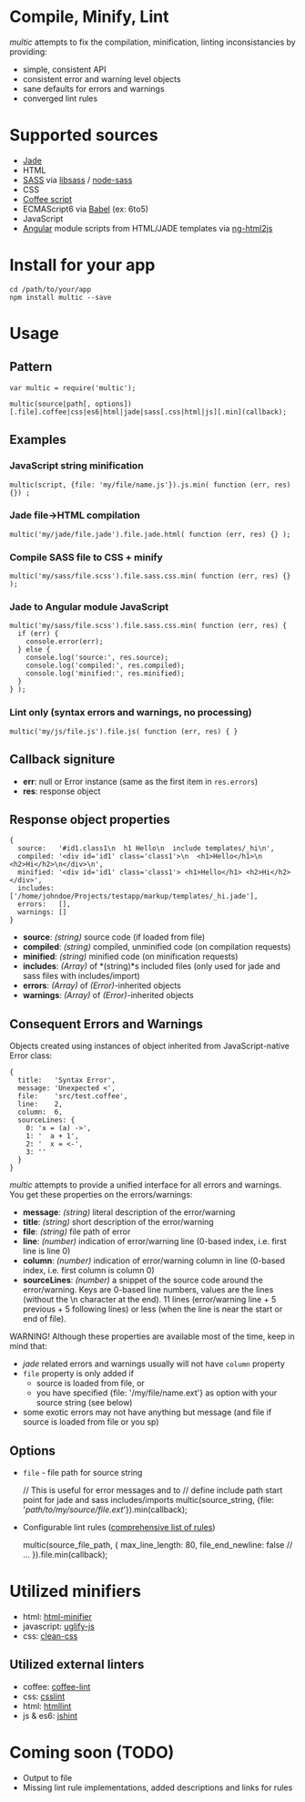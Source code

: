 Compile, Minify, Lint
======================

*multic* attempts to fix the compilation, minification, linting inconsistancies by providing:
- simple, consistent API
- consistent error and warning level objects
- sane defaults for errors and warnings
- converged lint rules

# Supported sources
- [Jade](http://jade-lang.com/)
- HTML
- [SASS](http://sass-lang.com/) via [libsass](https://github.com/sass/libsass) / [node-sass](https://www.npmjs.com/package/node-sass)
- CSS
- [Coffee script](http://coffeescript.org/)
- ECMAScript6 via [Babel](http://babeljs.io/) (ex: 6to5)
- JavaScript
- [Angular](https://angularjs.org/) module scripts from HTML/JADE templates via [ng-html2js](https://www.npmjs.com/package/ng-html2js)


# Install for your app
    cd /path/to/your/app
    npm install multic --save

# Usage

## Pattern
    var multic = require('multic');

    multic(source|path[, options])[.file].coffee|css|es6|html|jade|sass[.css|html|js][.min](callback);

## Examples

### JavaScript string minification
    multic(script, {file: 'my/file/name.js'}).js.min( function (err, res) {}) ;

### Jade file->HTML compilation
    multic('my/jade/file.jade').file.jade.html( function (err, res) {} );

### Compile SASS file to CSS + minify
    multic('my/sass/file.scss').file.sass.css.min( function (err, res) {} );

### Jade to Angular module JavaScript
    multic('my/sass/file.scss').file.sass.css.min( function (err, res) {
      if (err) {
        console.error(err);
      } else {
        console.log('source:', res.source);
        console.log('compiled:', res.compiled);
        console.log('minified:', res.minified);
      }
    } );

### Lint only (syntax errors and warnings, no processing)
    multic('my/js/file.js').file.js( function (err, res) { }


## Callback signiture
- __err__: null or Error instance (same as the first item in `res.errors`)
- __res__: response object

## Response object properties
    {
      source:   '#id1.class1\n  h1 Hello\n  include templates/_hi\n',
      compiled: '<div id='id1' class='class1'>\n  <h1>Hello</h1>\n  <h2>Hi</h2>\n</div>\n',
      minified: '<div id='id1' class='class1'> <h1>Hello</h1> <h2>Hi</h2></div>',
      includes: ['/home/johndoe/Projects/testapp/markup/templates/_hi.jade'],
      errors:   [],
      warnings: []
    }

- __source__: *(string)* source code (if loaded from file)
- __compiled__: *(string)* compiled, unminified code (on compilation requests)
- __minified__: *(string)* minified code (on minification requests)
- __includes__: *(Array)* of *(string)*s included files (only used for jade and sass files with includes/import)
- __errors__: *(Array)* of *(Error)*-inherited objects
- __warnings__: *(Array)* of *(Error)*-inherited objects

## Consequent Errors and Warnings
Objects created using instances of object inherited from JavaScript-native Error class:

    {
      title:   'Syntax Error',
      message: 'Unexpected <',
      file:    'src/test.coffee',
      line:    2,
      column:  6,
      sourceLines: {
        0: 'x = (a) ->',
        1: '  a + 1',
        2: '  x = <-',
        3: ''
      }
    }

*multic* attempts to provide a unified interface for all errors and warnings. You get these properties on the errors/warnings:
- __message__: *(string)* literal description of the error/warning
- __title__: *(string)* short description of the error/warning
- __file__: *(string)* file path of error
- __line__: *(number)* indication of error/warning line (0-based index, i.e. first line is line 0)
- __column__: *(number)* indication of error/warning column in line (0-based index, i.e. first column is column 0)
- __sourceLines__: *(number)* a snippet of the source code around the error/warning. Keys are 0-based line numbers, values are the lines (without the \n character at the end). 11 lines (error/warning line + 5 previous + 5 following lines) or less (when the line is near the start or end of file).

WARNING! Although these properties are available most of the time, keep in mind that:
- *jade* related errors and warnings usually will not have `column` property
- `file` property is only added if
  - source is loaded from file, or
  - you have specified {file: '/my/file/name.ext'} as option with your source string (see below)
- some exotic errors may not have anything but message (and file if source is loaded from file or you sp)

## Options
- `file` - file path for source string

    // This is useful for error messages and to
    // define include path start point for jade and sass includes/imports
    multic(source_string, {file: '*path/to/my/source/file.ext*'}).min(callback);

- Configurable lint rules ([comprehensive list of rules](docs/lint-rules.md))

    multic(source_file_path, {
      max_line_length:  80,
      file_end_newline: false
      // ...
    }).file.min(callback);

# Utilized minifiers
- html: [html-minifier](https://www.npmjs.com/package/html-minifier)
- javascript: [uglify-js](https://www.npmjs.com/package/uglify-js)
- css: [clean-css](https://www.npmjs.com/package/clean-css)

## Utilized external linters
- coffee: [coffee-lint](https://www.npmjs.com/package/jshint)
- css: [csslint](https://www.npmjs.com/package/csslint)
- html: [htmllint](https://www.npmjs.com/package/htmllint)
- js & es6: [jshint](https://www.npmjs.com/package/jshint)

# Coming soon (TODO)
- Output to file
- Missing lint rule implementations, added descriptions and links for rules
